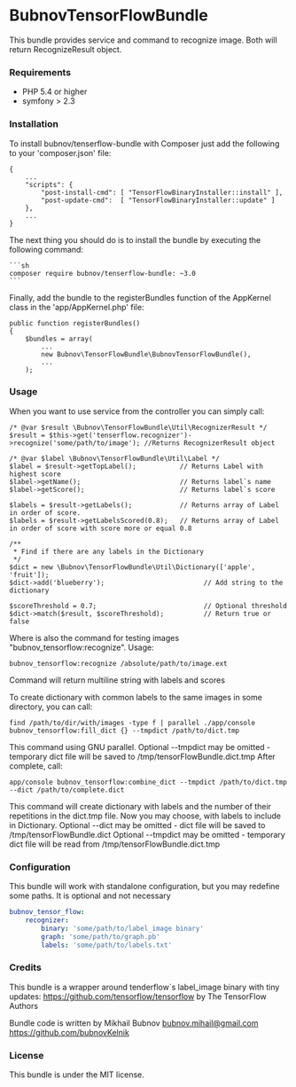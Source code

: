 BubnovTensorFlowBundle
=================

This bundle provides service and command to recognize image.
Both will return RecognizeResult object.

### Requirements

- PHP 5.4 or higher
- symfony > 2.3 


### Installation

To install bubnov/tenserflow-bundle with Composer just add the following to your 'composer.json' file:

    {
        ...
        "scripts": {
            "post-install-cmd": [ "TensorFlowBinaryInstaller::install" ],
            "post-update-cmd":  [ "TensorFlowBinaryInstaller::update" ]
        },
        ...
    }

The next thing you should do is to install the bundle by executing the following command:

    ```sh
    composer require bubnov/tenserflow-bundle: ~3.0
    ```

Finally, add the bundle to the registerBundles function of the AppKernel class in the 'app/AppKernel.php' file:

    public function registerBundles()
    {
        $bundles = array(
            ...
            new Bubnov\TensorFlowBundle\BubnovTensorFlowBundle(),
            ...
        );

### Usage

When you want to use service from the controller you can simply call:

    /* @var $result \Bubnov\TensorFlowBundle\Util\RecognizerResult */
    $result = $this->get('tenserflow.recognizer')->recognize('some/path/to/image'); //Returns RecognizerResult object

    /* @var $label \Bubnov\TensorFlowBundle\Util\Label */
    $label = $result->getTopLabel();           // Returns Label with highest score
    $label->getName();                         // Returns label`s name
    $label->getScore();                        // Returns label`s score

    $labels = $result->getLabels();            // Returns array of Label in order of score.
    $labels = $result->getLabelsScored(0.8);   // Returns array of Label in order of score with score more or equal 0.8

    /**
     * Find if there are any labels in the Dictionary
     */
    $dict = new \Bubnov\TensorFlowBundle\Util\Dictionary(['apple', 'fruit']);
    $dict->add('blueberry');                         // Add string to the dictionary
    
    $scoreThreshold = 0.7;                           // Optional threshold
    $dict->match($result, $scoreThreshold);          // Return true or false

Where is also the command for testing images "bubnov_tensorflow:recognize". Usage:

    bubnov_tensorflow:recognize /absolute/path/to/image.ext

Command will return multiline string with labels and scores

To create dictionary with common labels to the same images in some directory, you can call:

    find /path/to/dir/with/images -type f | parallel ./app/console bubnov_tensorflow:fill_dict {} --tmpdict /path/to/dict.tmp

This command using GNU parallel. Optional --tmpdict may be omitted - temporary dict file will be saved to /tmp/tensorFlowBundle.dict.tmp
After complete, call:

    app/console bubnov_tensorflow:combine_dict --tmpdict /path/to/dict.tmp --dict /path/to/complete.dict

This command will create dictionary with labels and the number of their repetitions in the dict.tmp file.
Now you may choose, with labels to include in Dictionary.
Optional --dict may be omitted - dict file will be saved to /tmp/tensorFlowBundle.dict
Optional --tmpdict may be omitted - temporary dict file will be read from /tmp/tensorFlowBundle.dict.tmp


### Configuration

This bundle will work with standalone configuration, but you may redefine some paths. It is optional and not necessary

```yml
bubnov_tensor_flow:
    recognizer:
        binary: 'some/path/to/label_image binary'
        graph: 'some/path/to/graph.pb'
        labels: 'some/path/to/labels.txt'

```


### Credits

This bundle is a wrapper around tenderflow`s label_image binary with tiny updates:
https://github.com/tensorflow/tensorflow by The TensorFlow Authors

Bundle code is written by Mikhail Bubnov
bubnov.mihail@gmail.com
https://github.com/bubnovKelnik


### License

This bundle is under the MIT license.
